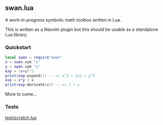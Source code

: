 ## swan.lua

A _work-in-progress_ symbolic math toolbox written in Lua.

This is written as a Neovim plugin but this should be usable as a standalone
Lua library.

### Quickstart

```lua
local swan = require"swan"
x = swan.sym "x"
y = swan.sym "y"
exp = (x+y)^2
print(exp:expand()) -- => x^2 + 2xy + y^2
exp = x*y + x
print(exp:derivate(x)) -- => 1 + y
```

More to come...

### Tests

[test/scratch.lua](https://github.com/jbyuki/swan.lua/blob/master/test/scratch.lua)
